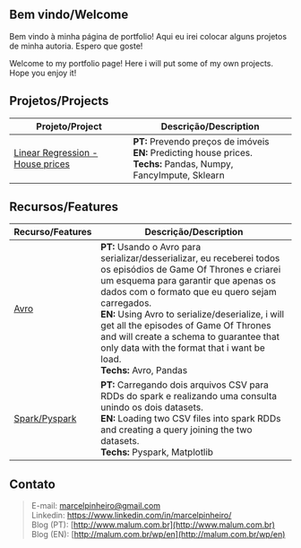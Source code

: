 ## Bem vindo/Welcome

Bem vindo à minha página de portfolio! Aqui eu irei colocar alguns projetos de minha autoria. Espero que goste!

Welcome to my portfolio page! Here i will put some of my own projects. Hope you enjoy it!

## Projetos/Projects

|Projeto/Project|Descrição/Description|
|---------------|---------------------|
| [Linear Regression - House prices](https://github.com/marcelpinheiro/malum/blob/master/AmesHousing/HousePrices.ipynb)|**PT:** Prevendo preços de imóveis<br>**EN:** Predicting house prices. <br> **Techs:** Pandas, Numpy, FancyImpute, Sklearn|



## Recursos/Features

|Recurso/Features|Descrição/Description|
|----------------|---------------------|
|[Avro](https://github.com/marcelpinheiro/malum/blob/master/avro.ipynb)|**PT:** Usando o Avro para serializar/desserializar, eu receberei todos os episódios de Game Of Thrones e criarei um esquema para garantir que apenas os dados com o formato que eu quero sejam carregados.<br>**EN:** Using Avro to serialize/deserialize, i will get all the episodes of Game Of Thrones and will create a schema to guarantee that only data with the format that i want be load.<br>**Techs:** Avro, Pandas|
|[Spark/Pyspark](https://github.com/marcelpinheiro/malum/blob/master/pyspark/pyspark_example.ipynb)| **PT:** Carregando dois arquivos CSV para RDDs do spark e realizando uma consulta unindo os dois datasets.<br> **EN:** Loading two CSV files into spark RDDs and creating a query joining the two datasets. <br> **Techs:** Pyspark, Matplotlib


## Contato

> E-mail:     marcelpinheiro@gmail.com <br>
> Linkedin:   https://www.linkedin.com/in/marcelpinheiro/ <br>
> Blog (PT):  [http://www.malum.com.br](http://www.malum.com.br) <br>
> Blog (EN):  [http://malum.com.br/wp/en](http://malum.com.br/wp/en) 
